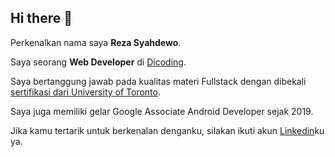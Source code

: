 ## Hi there 👋

Perkenalkan nama saya **Reza Syahdewo**.<br>

Saya seorang **Web Developer** di [Dicoding](https://www.dicoding.com/).<br>

Saya bertanggung jawab pada kualitas materi Fullstack dengan dibekali [sertifikasi dari University of Toronto](https://www.coursera.org/account/accomplishments/specialization/CLKJD8XBXJ3M).<br>

Saya juga memiliki gelar Google Associate Android Developer sejak 2019.<br>

Jika kamu tertarik untuk berkenalan denganku, silakan ikuti akun [Linkedin](https://www.linkedin.com/in/reza-syahdewo/)ku ya.
